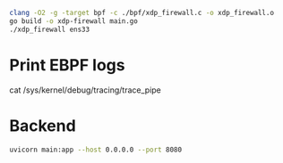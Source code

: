 ```bash
clang -O2 -g -target bpf -c ./bpf/xdp_firewall.c -o xdp_firewall.o
go build -o xdp-firewall main.go
./xdp_firewall ens33
```

# Print EBPF logs
cat /sys/kernel/debug/tracing/trace_pipe

# Backend
```bash
uvicorn main:app --host 0.0.0.0 --port 8080
```